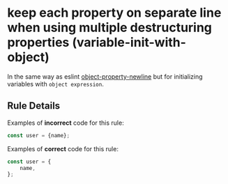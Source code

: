 # keep each property on separate line when using multiple destructuring properties (variable-init-with-object)

In the same way as eslint [object-property-newline](https://github.com/coderaiser/putout/tree/master/packages/eslint-plugin-putout/lib/multiple-properties-destructuring) but for initializing variables with `object expression`.

## Rule Details

Examples of **incorrect** code for this rule:

```js
const user = {name};
```

Examples of **correct** code for this rule:

```js
const user = {
    name,
};
```

